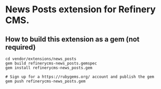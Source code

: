 # News Posts extension for Refinery CMS.

## How to build this extension as a gem (not required)

    cd vendor/extensions/news_posts
    gem build refinerycms-news_posts.gemspec
    gem install refinerycms-news_posts.gem

    # Sign up for a https://rubygems.org/ account and publish the gem
    gem push refinerycms-news_posts.gem
